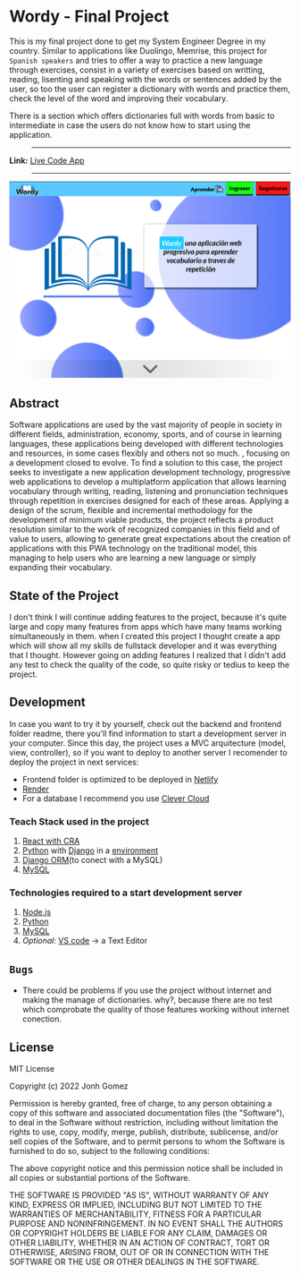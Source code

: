 # Wordy - Final Project

This is my final project done to get my System Engineer Degree in my country. Similar to applications like Duolingo, Memrise, this project for `Spanish speakers` and tries to offer a way to practice a new language through exercises, consist in a variety of exercises based on writting, reading, lisenting and speaking with the words or sentences added by the user, so too the user can register a dictionary with words and practice them, check the level of the word and improving their vocabulary.

There is a section which offers dictionaries full with words from basic to intermediate in case the users do not know how to start using the application.

> ----

**Link:** [Live Code App](https://aplicacion-wordy.netlify.app/)

> ----

![Wordy - Front Page](Previews/front-page.png "Front Page of the Application")

## Abstract

Software applications are used by the vast majority of people in society in different fields, administration, economy, sports, and of course in learning languages, these applications being developed with different technologies and resources, in some cases flexibly and others not so much. , focusing on a development closed to evolve. To find a solution to this case, the project seeks to investigate a new application development technology, progressive web applications to develop a multiplatform application that allows learning vocabulary through writing, reading, listening and pronunciation techniques through repetition in exercises designed for each of these areas. Applying a design of the scrum, flexible and incremental methodology for the development of minimum viable products, the project reflects a product resolution similar to the work of recognized companies in this field and of value to users, allowing to generate great expectations about the creation of applications with this PWA technology on the traditional model, this managing to help users who are learning a new language or simply expanding their vocabulary.

## State of the Project

I don't think I will continue adding features to the project, because it's quite large and copy many features from apps which have many teams working simultaneously in them. when I created this project I thought create a app which will show all my skills de fullstack developer and it was everything that I thought. However going on adding features I realized that I didn't add any test to check the quality of the code, so quite risky or tedius to keep the project.

## Development

In case you want to try it by yourself, check out the backend and frontend folder readme, there you'll find information to start a development server in your computer.
Since this day,  the project uses a MVC arquitecture (model, view, controller), so if you want to deploy to another server I recomender to deploy the project in next services:

* Frontend folder is optimized to be deployed in [Netlify](https://www.netlify.com/)
* [Render](https://render.com/)
* For a database I recommend you use [Clever Cloud](https://www.clever-cloud.com/)

### Teach Stack used in the project

1. [React with CRA](https://create-react-app.dev/)
2. [Python](https://www.python.org/) with [Django](https://www.djangoproject.com/) in a [environment](https://docs.python.org/3/library/venv.html)
3. [Django ORM](https://docs.djangoproject.com/en/4.1/#the-model-layer)(to conect with a MySQL)
4. [MySQL](https://www.mysql.com/)

### Technologies required to a start development server

1. [Node.js](https://nodejs.org/en/)
2. [Python](https://www.python.org/)
3. [MySQL](https://www.mysql.com/)
4. *Optional:* [VS code](https://code.visualstudio.com/) -> a Text Editor

## `Bugs`

* There could be problems if you use the project without internet and making the manage of dictionaries. why?, because there are no test which comprobate the quality of those features working without internet conection.

## License

MIT License

Copyright (c) 2022 Jonh Gomez

Permission is hereby granted, free of charge, to any person obtaining a copy
of this software and associated documentation files (the "Software"), to deal
in the Software without restriction, including without limitation the rights
to use, copy, modify, merge, publish, distribute, sublicense, and/or sell
copies of the Software, and to permit persons to whom the Software is
furnished to do so, subject to the following conditions:

The above copyright notice and this permission notice shall be included in all
copies or substantial portions of the Software.

THE SOFTWARE IS PROVIDED "AS IS", WITHOUT WARRANTY OF ANY KIND, EXPRESS OR
IMPLIED, INCLUDING BUT NOT LIMITED TO THE WARRANTIES OF MERCHANTABILITY,
FITNESS FOR A PARTICULAR PURPOSE AND NONINFRINGEMENT. IN NO EVENT SHALL THE
AUTHORS OR COPYRIGHT HOLDERS BE LIABLE FOR ANY CLAIM, DAMAGES OR OTHER
LIABILITY, WHETHER IN AN ACTION OF CONTRACT, TORT OR OTHERWISE, ARISING FROM,
OUT OF OR IN CONNECTION WITH THE SOFTWARE OR THE USE OR OTHER DEALINGS IN THE
SOFTWARE.
